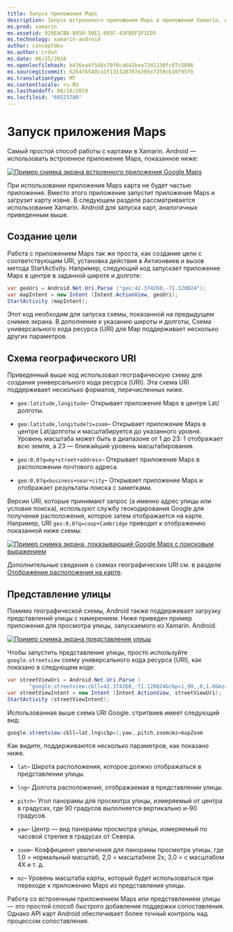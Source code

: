 ```yaml
---
title: Запуск приложения Maps
description: Запуск встроенного приложения Maps в приложении Xamarin. Android.
ms.prod: xamarin
ms.assetid: 929EACB8-8950-50E1-093C-43FB5F1F1CD5
ms.technology: xamarin-android
author: conceptdev
ms.author: crdun
ms.date: 06/25/2018
ms.openlocfilehash: b436ea4f5d8c70f0ca641bea72d1230fc07c5086
ms.sourcegitcommit: 6264fb540ca1f131328707e295e7259cb10f95fb
ms.translationtype: MT
ms.contentlocale: ru-RU
ms.lasthandoff: 08/16/2019
ms.locfileid: "69523780"
---
```

# <a name="launching-the-maps-application"></a>Запуск приложения Maps

Самый простой способ работы с картами в Xamarin. Android — использовать встроенное приложение Maps, показанное ниже:

[![Пример снимка экрана встроенного приложения Google Maps](maps-application-images/01-mapsapplication.png)](maps-application-images/01-mapsapplication.png#lightbox)

При использовании приложения Maps карта не будет частью приложения. Вместо этого приложение запустит приложение Maps и загрузит карту извне. В следующем разделе рассматривается использование Xamarin. Android для запуска карт, аналогичных приведенным выше.


## <a name="creating-the-intent"></a>Создание цели

Работа с приложением Maps так же проста, как создание цели с соответствующим URI, установка действия в Актионвиев и вызов метода StartActivity. Например, следующий код запускает приложение Maps в центре в заданной широте и долготе:

```csharp
var geoUri = Android.Net.Uri.Parse ("geo:42.374260,-71.120824");
var mapIntent = new Intent (Intent.ActionView, geoUri);
StartActivity (mapIntent);
```

Этот код необходим для запуска схемы, показанной на предыдущем снимке экрана. В дополнение к указанию широты и долготы, Схема универсального кода ресурса (URI) для Map поддерживает несколько других параметров.


## <a name="geo-uri-scheme"></a>Схема географического URI

Приведенный выше код использовал географическую схему для создания универсального кода ресурса (URI). Эта схема URI поддерживает несколько форматов, перечисленных ниже.

- `geo:latitude,longitude`&ndash; Открывает приложение Maps в центре Lat/долготы. 

- `geo:latitude,longitude?z=zoom`&ndash; Открывает приложение Maps в центре Lat/долготы и масштабируется до указанного уровня. Уровень масштаба может быть в диапазоне от 1 до 23: 1 отображает всю земля, а 23 — ближайший уровень масштабирования.

- `geo:0,0?q=my+street+address`&ndash; Открывает приложение Maps в расположении почтового адреса. 

- `geo:0,0?q=business+near+city`&ndash; Открывает приложение Maps и отображает результаты поиска с заметками. 


Версии URI, которые принимают запрос (а именно адрес улицы или условия поиска), используют службу геокодирования Google для получения расположения, которое затем отображается на карте. Например, URI `geo:0,0?q=coop+Cambridge` приводит к отображению показанной ниже схемы:

[![Пример снимка экрана, показывающий Google Maps с поисковым выражением](maps-application-images/02-mapsearch.png)](maps-application-images/02-mapsearch.png#lightbox)



Дополнительные сведения о схемах географических URI см. в разделе [Отображение расположения на карте](https://developer.android.com/guide/components/intents-common.html#Maps).


## <a name="street-view"></a>Представление улицы

Помимо географической схемы, Android также поддерживает загрузку представлений улицы с намерением. Ниже приведен пример приложения для просмотра улицы, запускаемого из Xamarin. Android.

[![Пример снимка экрана представления улицы](maps-application-images/03-streetview.png)](maps-application-images/03-streetview.png#lightbox)

Чтобы запустить представление улицы, просто используйте `google.streetview` схему универсального кода ресурса (URI), как показано в следующем коде:

```csharp
var streetViewUri = Android.Net.Uri.Parse (
       "google.streetview:cbll=42.374260,-71.120824&cbp=1,90,,0,1.0&mz=20");  
var streetViewIntent = new Intent (Intent.ActionView, streetViewUri);  
StartActivity (streetViewIntent);
```

Использованная выше схема URI Google. стритвиев имеет следующий вид:

```csharp
google.streetview:cbll=lat,lng&cbp=1,yaw,,pitch,zoom&mz=mapZoom
```

Как видите, поддерживаются несколько параметров, как показано ниже.

- `lat`&ndash; Широта расположения, которое должно отображаться в представлении улицы.

- `lng`&ndash; Долгота расположения, отображаемая в представлении улицы.

- `pitch`&ndash; Угол панорамы для просмотра улицы, измеряемый от центра в градусах, где 90 градусов выполняется вертикально и-90 градусов.

- `yaw`&ndash; Центр — вид панорамы просмотра улицы, измеряемый по часовой стрелке в градусах от Севера.

- `zoom`&ndash; Коэффициент увеличения для панорамы просмотра улицы, где 1,0 = нормальный масштаб, 2,0 = масштабное 2x, 3,0 = с масштабом 4X и т. д.

- `mz`&ndash; Уровень масштаба карты, который будет использоваться при переходе к приложению Maps из представления улицы.


Работа со встроенным приложением Maps или представлением улицы — это простой способ быстрого добавления поддержки сопоставления. Однако API карт Android обеспечивает более точный контроль над процессом сопоставления.
